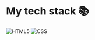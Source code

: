 # My tech stack 📚
![HTML5](https://img.shields.io/badge/-HTML5-F05032?style=for-the-bage&logo=html5&logoColor=ffffff)
![CSS](https://img.shields.io/badge/-CSS3-007ACC?style=for-the-badge&logo=css3)
